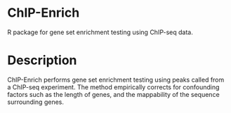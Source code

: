 # ChIP-Enrich

R package for gene set enrichment testing using ChIP-seq data.

# Description

ChIP-Enrich performs gene set enrichment testing using peaks called from a ChIP-seq experiment. The method empirically corrects for confounding factors such as the length of genes, and the mappability of the sequence surrounding genes.
